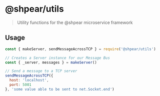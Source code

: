 # @shpear/utils

> Utility functions for the @shpear microservice framework

## Usage
```js
const { makeServer, sendMessageAcrossTCP } = require('@shpear/utils')

// Creates a Server instance for our Message Bus
const { _server, messages } = makeServer()

// Send a message to a TCP server
sendMessageAcrossTCP({
  host: 'localhost',
  port: 5001
}, 'some value able to be sent to net.Socket.end')
```
